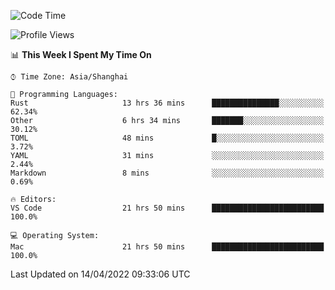 <!--START_SECTION:waka-->
![Code Time](http://img.shields.io/badge/Code%20Time-1%2C231%20hrs%2012%20mins-blue)

![Profile Views](http://img.shields.io/badge/Profile%20Views-25-blue)

📊 **This Week I Spent My Time On** 

```text
⌚︎ Time Zone: Asia/Shanghai

💬 Programming Languages: 
Rust                     13 hrs 36 mins      ███████████████░░░░░░░░░░   62.34% 
Other                    6 hrs 34 mins       ███████░░░░░░░░░░░░░░░░░░   30.12% 
TOML                     48 mins             █░░░░░░░░░░░░░░░░░░░░░░░░   3.72% 
YAML                     31 mins             ░░░░░░░░░░░░░░░░░░░░░░░░░   2.44% 
Markdown                 8 mins              ░░░░░░░░░░░░░░░░░░░░░░░░░   0.69%

🔥 Editors: 
VS Code                  21 hrs 50 mins      █████████████████████████   100.0%

💻 Operating System: 
Mac                      21 hrs 50 mins      █████████████████████████   100.0%

```


 Last Updated on 14/04/2022 09:33:06 UTC
<!--END_SECTION:waka-->

